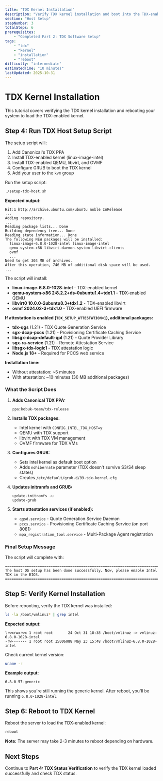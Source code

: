 ```yaml
---
title: "TDX Kernel Installation"
description: "Verify TDX kernel installation and boot into the TDX-enabled kernel"
section: "Host Setup"
stepNumber: 3
totalSteps: 6
prerequisites:
    - "Completed Part 2: TDX Software Setup"
tags:
    - "tdx"
    - "kernel"
    - "installation"
    - "reboot"
difficulty: "intermediate"
estimatedTime: "10 minutes"
lastUpdated: 2025-10-31
---
```


# TDX Kernel Installation

This tutorial covers verifying the TDX kernel installation and rebooting your system to load the TDX-enabled kernel.

## Step 4: Run TDX Host Setup Script

The setup script will:

1. Add Canonical's TDX PPA
2. Install TDX-enabled kernel (linux-image-intel)
3. Install TDX-enabled QEMU, libvirt, and OVMF
4. Configure GRUB to boot the TDX kernel
5. Add your user to the `kvm` group

Run the setup script:

```bash
./setup-tdx-host.sh
```

**Expected output:**

```
Hit:1 http://archive.ubuntu.com/ubuntu noble InRelease
...
Adding repository.
...
Reading package lists... Done
Building dependency tree... Done
Reading state information... Done
The following NEW packages will be installed:
  linux-image-6.8.0-1028-intel linux-image-intel
  qemu-system-x86 libvirt-daemon-system libvirt-clients
  ovmf
  ...
Need to get 304 MB of archives.
After this operation, 746 MB of additional disk space will be used.
...
```

The script will install:

-   **linux-image-6.8.0-1028-intel** - TDX-enabled kernel
-   **qemu-system-x86 2:8.2.2+ds-0ubuntu1.4+tdx1.1** - TDX-enabled QEMU
-   **libvirt0 10.0.0-2ubuntu8.3+tdx1.2** - TDX-enabled libvirt
-   **ovmf 2024.02-3+tdx1.0** - TDX-enabled UEFI firmware

**If attestation is enabled (`TDX_SETUP_ATTESTATION=1`), additional packages:**

-   **tdx-qgs** (1.21) - TDX Quote Generation Service
-   **sgx-dcap-pccs** (1.21) - Provisioning Certificate Caching Service
-   **libsgx-dcap-default-qpl** (1.21) - Quote Provider Library
-   **sgx-ra-service** (1.21) - Remote Attestation Service
-   **libsgx-tdx-logic1** - TDX attestation logic
-   **Node.js 18+** - Required for PCCS web service

**Installation time:**

-   Without attestation: ~5 minutes
-   With attestation: ~10 minutes (30 MB additional packages)

### What the Script Does

1. **Adds Canonical TDX PPA:**

    ```
    ppa:kobuk-team/tdx-release
    ```

2. **Installs TDX packages:**

    - Intel kernel with `CONFIG_INTEL_TDX_HOST=y`
    - QEMU with TDX support
    - libvirt with TDX VM management
    - OVMF firmware for TDX VMs

3. **Configures GRUB:**

    - Sets intel kernel as default boot option
    - Adds `nohibernate` parameter (TDX doesn't survive S3/S4 sleep states)
    - Creates `/etc/default/grub.d/99-tdx-kernel.cfg`

4. **Updates initramfs and GRUB:**

    ```
    update-initramfs -u
    update-grub
    ```

5. **Starts attestation services (if enabled):**
    - `qgsd.service` - Quote Generation Service Daemon
    - `pccs.service` - Provisioning Certificate Caching Service (on port 8081)
    - `mpa_registration_tool.service` - Multi-Package Agent registration

### Final Setup Message

The script will complete with:

```
========================================================================
The host OS setup has been done successfully. Now, please enable Intel TDX in the BIOS.
========================================================================
```

## Step 5: Verify Kernel Installation

Before rebooting, verify the TDX kernel was installed:

```bash
ls -la /boot/vmlinuz* | grep intel
```

**Expected output:**

```
lrwxrwxrwx 1 root root       24 Oct 31 18:38 /boot/vmlinuz -> vmlinuz-6.8.0-1028-intel
-rw------- 1 root root 15006088 May 23 15:48 /boot/vmlinuz-6.8.0-1028-intel
```

Check current kernel version:

```bash
uname -r
```

**Example output:**

```
6.8.0-57-generic
```

This shows you're still running the generic kernel. After reboot, you'll be running `6.8.0-1028-intel`.

## Step 6: Reboot to TDX Kernel

Reboot the server to load the TDX-enabled kernel:

```bash
reboot
```

**Note:** The server may take 2-3 minutes to reboot depending on hardware.

## Next Steps

Continue to **Part 4: TDX Status Verification** to verify the TDX kernel loaded successfully and check TDX status.
